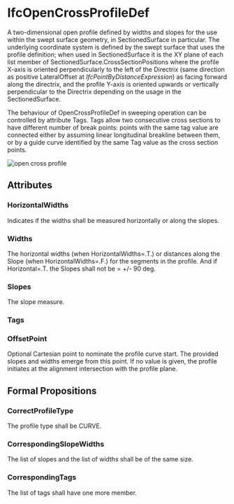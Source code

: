 # IfcOpenCrossProfileDef

A two-dimensional open profile defined by widths and slopes for the use within the swept surface geometry, in SectionedSurface in particular. The underlying coordinate system is defined by the swept surface that uses the profile definition; when used in SectionedSurface it is the XY plane of each list member of SectionedSurface.CrossSectionPositions where the profile X-axis is oriented perpendicularly to the left of the Directrix (same direction as positive LateralOffset at _IfcPointByDistanceExpression_) as facing forward along the directrix, and the profile Y-axis is oriented upwards or vertically perpendicular to the Directrix depending on the usage in the SectionedSurface.
<!-- end of short definition -->

The behaviour of OpenCrossProfileDef in sweeping operation can be controlled by attribute Tags. Tags allow two consecutive cross sections to have different number of break points: points with the same tag value are connected either by assuming linear longitudinal breakline between them, or by a guide curve identified by the same Tag value as the cross section points.

![open cross profile](../../../../figures/IfcOpenCrossProfileDef.png "Figure 1 — Open cross profile")

## Attributes

### HorizontalWidths
Indicates if the widths shall be measured horizontally or along the slopes.

### Widths
The horizontal widths (when HorizontalWidths=.T.) or distances along the Slope (when HorizontalWidths=.F.) for the segments in the profile. And if Horizontal=.T. the Slopes shall not be = +/- 90 deg.

### Slopes
The slope measure.

### Tags

### OffsetPoint
Optional Cartesian point to nominate the profile curve start. The provided slopes and widths emerge from this point. If no value is given, the profile initiates at the alignment intersection with the profile plane.

## Formal Propositions

### CorrectProfileType

The profile type shall be CURVE.

### CorrespondingSlopeWidths

The list of slopes and the list of widths shall be of the same size.

### CorrespondingTags

The list of tags shall have one more member.
